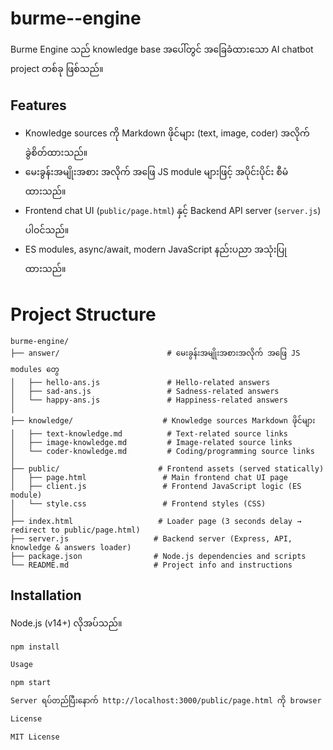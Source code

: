 # burme--engine 

Burme Engine သည် knowledge base အပေါ်တွင် အခြေခံထားသော AI chatbot project တစ်ခု ဖြစ်သည်။

## Features

- Knowledge sources ကို Markdown ဖိုင်များ (text, image, coder) အလိုက် ခွဲစိတ်ထားသည်။
- မေးခွန်းအမျိုးအစား အလိုက် အဖြေ JS module များဖြင့် အပိုင်းပိုင်း စီမံထားသည်။
- Frontend chat UI (`public/page.html`) နှင့် Backend API server (`server.js`) ပါဝင်သည်။
- ES modules, async/await, modern JavaScript နည်းပညာ အသုံးပြုထားသည်။

# Project Structure 
```
burme-engine/
├── answer/                        # မေးခွန်းအမျိုးအစားအလိုက် အဖြေ JS modules တွေ
│   ├── hello-ans.js               # Hello-related answers
│   ├── sad-ans.js                 # Sadness-related answers
│   └── happy-ans.js               # Happiness-related answers
│
├── knowledge/                    # Knowledge sources Markdown ဖိုင်များ
│   ├── text-knowledge.md          # Text-related source links
│   ├── image-knowledge.md         # Image-related source links
│   └── coder-knowledge.md         # Coding/programming source links
│
├── public/                      # Frontend assets (served statically)
│   ├── page.html                 # Main frontend chat UI page
│   ├── client.js                 # Frontend JavaScript logic (ES module)
│   └── style.css                 # Frontend styles (CSS)
│
├── index.html                   # Loader page (3 seconds delay → redirect to public/page.html)
├── server.js                   # Backend server (Express, API, knowledge & answers loader)
├── package.json                # Node.js dependencies and scripts
└── README.md                   # Project info and instructions

```

## Installation

Node.js (v14+) လိုအပ်သည်။

```bash
npm install

Usage

npm start

Server ရပ်တည်ပြီးနောက် http://localhost:3000/public/page.html ကို browser ဖြင့် ဝင်ကြည့်နိုင်သည်။

License

MIT License
